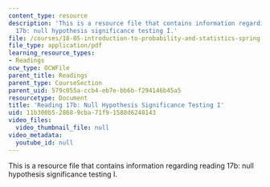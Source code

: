 ```yaml
---
content_type: resource
description: 'This is a resource file that contains information regarding reading
  17b: null hypothesis significance testing I.'
file: /courses/18-05-introduction-to-probability-and-statistics-spring-2014/11b300b528689cba71f91588d6248143_MIT18_05S14_Reading17b.pdf
file_type: application/pdf
learning_resource_types:
- Readings
ocw_type: OCWFile
parent_title: Readings
parent_type: CourseSection
parent_uid: 579c055a-ccb4-eb7e-bb6b-f294146b45a5
resourcetype: Document
title: 'Reading 17b: Null Hypothesis Significance Testing I'
uid: 11b300b5-2868-9cba-71f9-1588d6248143
video_files:
  video_thumbnail_file: null
video_metadata:
  youtube_id: null
---
```

This is a resource file that contains information regarding reading 17b: null hypothesis significance testing I.

